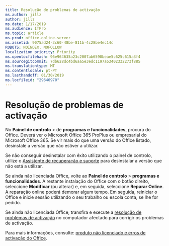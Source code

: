 ```yaml
---
title: Resolução de problemas de activação
ms.author: jillz
author: jillz
ms.date: 1/17/2019
ms.audience: ITPro
ms.topic: article
ms.prod: office-online-server
ms.assetid: 9075ad24-3c60-48be-811b-4c28be4ec14c
ROBOTS: NOINDEX, NOFOLLOW
localization_priority: Priority
ms.openlocfilehash: 96e964635a23c2007ab6590beae5c625c615a3f4
ms.sourcegitcommit: 7db628dc4bd6aa5e3edc1197a53402332273f885
ms.translationtype: MT
ms.contentlocale: pt-PT
ms.lasthandoff: 01/30/2019
ms.locfileid: "29646970"
---
```

# <a name="activation-troubleshooting"></a>Resolução de problemas de activação

No **Painel de controlo** \> de **programas e funcionalidades**, procura do Office. Deverá ver o Microsoft Office 365 ProPlus ou empresarial do Microsoft Office 365. Se vir mais do que uma versão do Office listado, desinstale a versão que não estiver a utilizar. 
  
Se não conseguir desinstalar com êxito utilizando o painel de controlo, utilize o [Assistente de recuperação e suporte](https://aka.ms/SARA-OfficeUninstall-Alchemy) para desinstalar a versão que não está a utilizar. 
  
Se ainda não licenciada Office, volte ao **Painel de controlo** \> **programas e funcionalidades**. A restante instalação do Office com o botão direito, seleccione **Modificar** (ou alterar) e, em seguida, seleccione **Reparar Online**. A reparação online poderá demorar algum tempo. Em seguida, reiniciar o Office e inicie sessão utilizando o seu trabalho ou escola conta, se lhe for pedido.
  
Se ainda não licenciada Office, transfira e execute a [resolução de problemas de activação](https://aka.ms/SARA-OfficeActivation-Alchemy) no computador afectado para corrigir os problemas de activação. 
  
Para mais informações, consulte: [produto não licenciado e erros de activação do Office](https://support.office.com/article/0d23d3c0-c19c-4b2f-9845-5344fedc4380).
